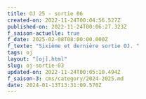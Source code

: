 ```yaml
---
title: OJ 25 - sortie 06
created-on: 2022-11-24T00:04:56.527Z
published-on: 2022-11-24T00:06:27.323Z
f_saison-actuelle: true
f_date: 2025-02-08T08:00:00.000Z
f_texte: "Sixième et dernière sortie OJ. "
tags: oj
layout: "[oj].html"
slug: oj-sortie-03
updated-on: 2022-11-24T00:05:10.494Z
f_saison-3: cms/category/2024-2025.md
date: 2024-01-13T13:31:09.570Z
---
```

